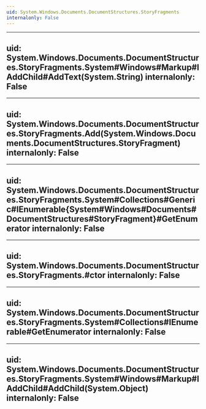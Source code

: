 ```yaml
---
uid: System.Windows.Documents.DocumentStructures.StoryFragments
internalonly: False
---
```


---
uid: System.Windows.Documents.DocumentStructures.StoryFragments.System#Windows#Markup#IAddChild#AddText(System.String)
internalonly: False
---

---
uid: System.Windows.Documents.DocumentStructures.StoryFragments.Add(System.Windows.Documents.DocumentStructures.StoryFragment)
internalonly: False
---

---
uid: System.Windows.Documents.DocumentStructures.StoryFragments.System#Collections#Generic#IEnumerable{System#Windows#Documents#DocumentStructures#StoryFragment}#GetEnumerator
internalonly: False
---

---
uid: System.Windows.Documents.DocumentStructures.StoryFragments.#ctor
internalonly: False
---

---
uid: System.Windows.Documents.DocumentStructures.StoryFragments.System#Collections#IEnumerable#GetEnumerator
internalonly: False
---

---
uid: System.Windows.Documents.DocumentStructures.StoryFragments.System#Windows#Markup#IAddChild#AddChild(System.Object)
internalonly: False
---
